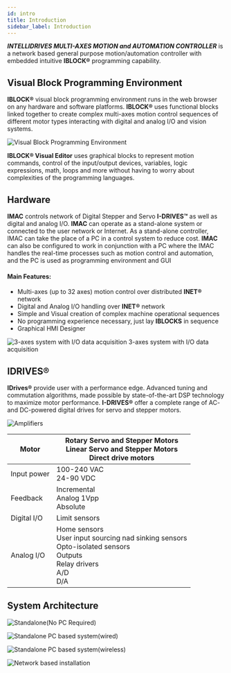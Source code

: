 ```yaml
---
id: intro
title: Introduction
sidebar_label: Introduction
---
```


***INTELLIDRIVES MULTI-AXES MOTION and AUTOMATION CONTROLLER*** is a network based general purpose motion/automation controller with embedded intuitive **IBLOCK®** programming capability.

## Visual Block Programming Environment

**IBLOCK®** visual block programming environment runs in the web browser on any hardware and software platforms. **IBLOCK®** uses functional blocks linked together to create complex multi-axes motion control sequences of different motor types interacting with digital and analog I/O and vision systems.

![Visual Block Programming Environment](assets/vbpi_1.png "Visual Block Programming Environment")

**IBLOCK® Visual Editor** uses graphical blocks to represent motion commands, control of the input/output devices, variables, logic expressions, math, loops and more without having to worry about complexities of the programming languages.

## Hardware

**IMAC** controls network of Digital Stepper and Servo **I-DRIVES™** as well as digital and analog I/O.
**IMAC** can operate as a stand-alone system or connected to the user network or Internet.
As a stand-alone controller, IMAC can take the place of a PC in a control system to reduce cost. 
**IMAC** can also be configured to work in conjunction with a PC where the IMAC handles the real-time processes such as motion control and automation, and the PC is used as programming environment and GUI

#### Main Features:
-	Multi-axes (up to 32 axes) motion control over distributed **INET®** network
-	Digital and Analog I/O handling over **INET®** network
-	Simple and Visual creation of complex machine operational sequences
-	No programming experience necessary, just lay **IBLOCKS** in sequence
-	Graphical HMI Designer

![3-axes system with I/O data acquisition](assets/assembly.jpg "3-axes system with I/O data acquisition")
3-axes system with I/O data acquisition

## IDRIVES®

**IDrives®** provide user with a performance edge. Advanced tuning and commutation algorithms, made possible by state-of-the-art DSP technology to maximize motor performance. **I-DRIVES®** offer a complete range of AC- and DC-powered digital drives for servo and stepper motors.

![Amplifiers](assets/group_of_amps.jpg "Amplifiers")

| Motor   | Rotary Servo and Stepper Motors<br> Linear Servo and Stepper Motors<br> Direct drive motors |
| ------- | ------------------------------------------------------------------------------------------- |
| Input power | 100-240 VAC<br> 24-90 VDC |
| Feedback | Incremental<br> Analog 1Vpp<br> Absolute |
| Digital I/O | Limit sensors |
| Analog I/O | Home sensors<br> User input sourcing nad sinking sensors<br> Opto-isolated sensors<br> Outputs<br> Relay drivers<br> A/D<br> D/A |


## System Architecture

![Standalone(No PC Required)](assets/arch_1.jpg "Standalone(No PC Required)")

![Standalone PC based system(wired)](assets/arch_2.jpg "Standalone PC based system(wired)")

![Standalone PC based system(wireless)](assets/arch_3.jpg "Standalone PC based system(wireless)")

![Network based installation](assets/arch_4.jpg "Network based installation")
